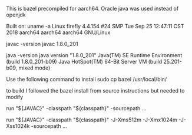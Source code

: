 This is bazel precompiled for aarch64. Oracle java was used instead of openjdk

Built on:
uname -a
Linux firefly 4.4.154 #24 SMP Tue Sep 25 12:47:11 CST 2018 aarch64 aarch64 aarch64 GNU/Linux

javac -version
javac 1.8.0_201

java -version
java version "1.8.0_201"
Java(TM) SE Runtime Environment (build 1.8.0_201-b09)
Java HotSpot(TM) 64-Bit Server VM (build 25.201-b09, mixed mode)

Use the following command to install
sudo cp bazel /usr/local/bin/

to build I followed the bazel install from source instructions but needed to modify

run "${JAVAC}" -classpath "${classpath}" -sourcepath ...

run "${JAVAC}" -classpath "${classpath}" -J-Xms512m -J-Xmx1024m -J-Xss1024k -sourcepath ...
